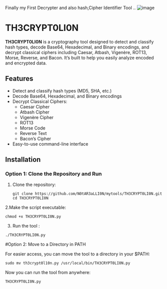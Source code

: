 Finally my First Decrypter and also hash,Cipher Identifier Tool .. 
![image](https://github.com/user-attachments/assets/415ed775-4c70-4b2b-9cf0-e1e43e4f8aeb)

# TH3CRYPT0LI0N

**TH3CRYPT0LI0N** is a cryptography tool designed to detect and classify hash types, decode Base64, Hexadecimal, and Binary encodings, and decrypt classical ciphers including Caesar, Atbash, Vigenère, ROT13, Morse, Reverse, and Bacon. It’s built to help you easily analyze encoded and encrypted data.

## Features

- Detect and classify hash types (MD5, SHA, etc.)
- Decode Base64, Hexadecimal, and Binary encodings
- Decrypt Classical Ciphers:
  - Caesar Cipher
  - Atbash Cipher
  - Vigenère Cipher
  - ROT13
  - Morse Code
  - Reverse Text
  - Bacon’s Cipher
- Easy-to-use command-line interface

## Installation

### Option 1: Clone the Repository and Run

1. Clone the repository:
   ```
   git clone https://github.com/N0tAR3aLLI0N/mytools/TH3CRYPT0LI0N.git
   cd TH3CRYPT0LI0N
   ```
2.Make the script executable:
```
chmod +x TH3CRYPT0LI0N.py
```
3. Run the tool :
```
./TH3CRYPT0LI0N.py
```
#Option 2: Move to a Directory in PATH

For easier access, you can move the tool to a directory in your $PATH:

```
sudo mv th3crypt0l10n.py /usr/local/bin/TH3CRYPT0LI0N.py
```
Now you can run the tool from anywhere:

```
TH3CRYPT0LI0N.py
```




